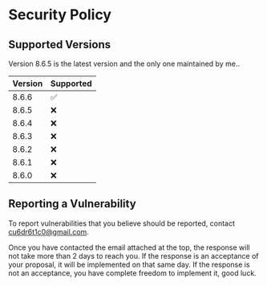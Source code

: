# Security Policy

## Supported Versions

Version 8.6.5 is the latest version and the only one maintained by me..

| Version | Supported          |
| ------- | ------------------ |
| 8.6.6   | :white_check_mark: |
| 8.6.5   | ❌ |
| 8.6.4   | ❌ |
| 8.6.3   | ❌ |
| 8.6.2   | ❌ |
| 8.6.1   | ❌ |
| 8.6.0   | ❌ |

## Reporting a Vulnerability

To report vulnerabilities that you believe should be reported, contact cu6dr6t1c0@gmail.com.

Once you have contacted the email attached at the top, the response will not take more than 2 days to reach you.
If the response is an acceptance of your proposal, it will be implemented on that same day. 
If the response is not an acceptance, you have complete freedom to implement it, good luck.
